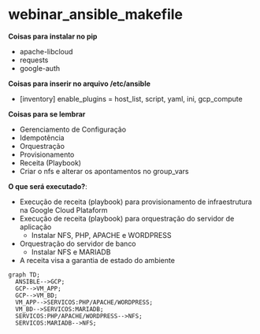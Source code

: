 # webinar_ansible_makefile

**Coisas para instalar no pip**
- apache-libcloud
- requests
- google-auth

**Coisas para inserir no arquivo /etc/ansible**
- [inventory] enable_plugins = host_list, script, yaml, ini, gcp_compute

**Coisas para se lembrar**
- Gerenciamento de Configuração
- Idempotência
- Orquestração
- Provisionamento
- Receita (Playbook)
- Criar o nfs e alterar os apontamentos no group_vars

**O que será executado?**:
- Execução de receita (playbook) para provisionamento de infraestrutura na Google Cloud Plataform
- Execução de receita (playbook) para orquestração do servidor de aplicação
  - Instalar NFS, PHP, APACHE e WORDPRESS
- Orquestração do servidor de banco
  - Instalar NFS e MARIADB
- A receita visa a garantia de estado do ambiente

```mermaid
graph TD;
  ANSIBLE-->GCP;
  GCP-->VM_APP;
  GCP-->VM_BD;
  VM_APP-->SERVICOS:PHP/APACHE/WORDPRESS;
  VM_BD-->SERVICOS:MARIADB;
  SERVICOS:PHP/APACHE/WORDPRESS-->NFS;
  SERVICOS:MARIADB-->NFS;
```

